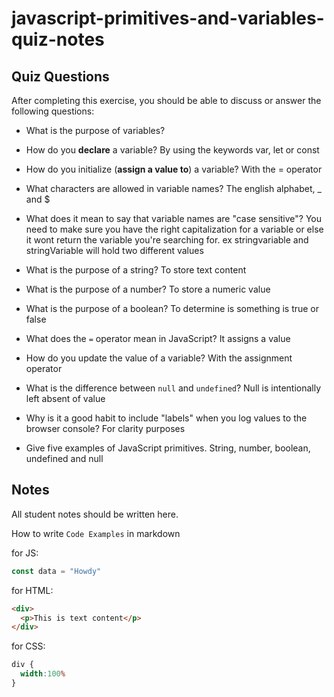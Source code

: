 # javascript-primitives-and-variables-quiz-notes

## Quiz Questions

After completing this exercise, you should be able to discuss or answer the following questions:

- What is the purpose of variables?

- How do you **declare** a variable?
By using the keywords var, let or const
- How do you initialize (**assign a value to**) a variable?
With the = operator
- What characters are allowed in variable names?
The english alphabet, _ and $
- What does it mean to say that variable names are "case sensitive"?
 You need to make sure you have the right capitalization for a variable or else it wont return the variable you're searching for. ex stringvariable and stringVariable will hold two different values
- What is the purpose of a string?
To store text content
- What is the purpose of a number?
To store a numeric value
- What is the purpose of a boolean?
To determine is something is true or false
- What does the `=` operator mean in JavaScript?
It assigns a value
- How do you update the value of a variable?
With the assignment operator
- What is the difference between `null` and `undefined`?
Null is intentionally left absent of value
- Why is it a good habit to include "labels" when you log values to the browser console?
For clarity purposes
- Give five examples of JavaScript primitives.
String, number, boolean, undefined and null
## Notes

All student notes should be written here.


How to write `Code Examples` in markdown

for JS:
```javascript
const data = "Howdy"
```

for HTML:
```html
<div>
  <p>This is text content</p>
</div>
```

for CSS:
```css
div {
  width:100%
}
```
